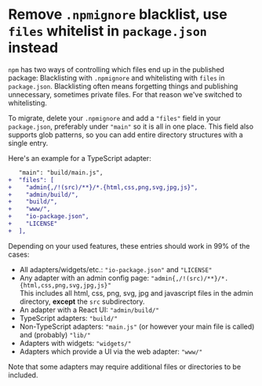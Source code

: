 # Remove `.npmignore` blacklist, use `files` whitelist in `package.json` instead

`npm` has two ways of controlling which files end up in the published package: Blacklisting with `.npmignore` and whitelisting with `files` in `package.json`. Blacklisting often means forgetting things and publishing unnecessary, sometimes private files. For that reason we've switched to whitelisting.

To migrate, delete your `.npmignore` and add a `"files"` field in your `package.json`, preferably under `"main"` so it is all in one place. This field also supports glob patterns, so you can add entire directory structures with a single entry.

Here's an example for a TypeScript adapter:

```diff
   "main": "build/main.js",
+  "files": [
+    "admin{,/!(src)/**}/*.{html,css,png,svg,jpg,js}",
+    "admin/build/",
+    "build/",
+    "www/",
+    "io-package.json",
+    "LICENSE"
+  ],
```

Depending on your used features, these entries should work in 99% of the cases:

-   All adapters/widgets/etc.: `"io-package.json"` and `"LICENSE"`
-   Any adapter with an admin config page: `"admin{,/!(src)/**}/*.{html,css,png,svg,jpg,js}"`  
    This includes all html, css, png, svg, jpg and javascript files in the admin directory, **except** the `src` subdirectory.
-   An adapter with a React UI: `"admin/build/"`
-   TypeScript adapters: `"build/"`
-   Non-TypeScript adapters: `"main.js"` (or however your main file is called) and (probably) `"lib/"`
-   Adapters with widgets: `"widgets/"`
-   Adapters which provide a UI via the web adapter: `"www/"`

Note that some adapters may require additional files or directories to be included.

